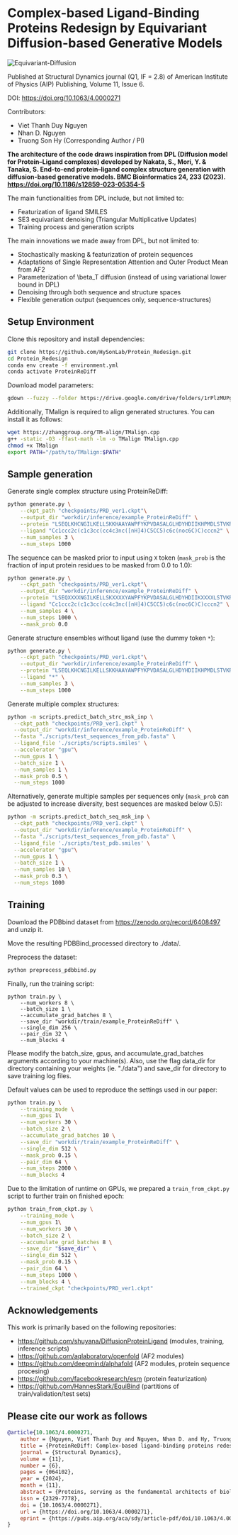 # Complex-based Ligand-Binding Proteins Redesign by Equivariant Diffusion-based Generative Models

![Equivariant-Diffusion](ProteinReDiff.png)

Published at Structural Dynamics journal (Q1, IF = 2.8) of American Institute of Physics (AIP) Publishing, Volume 11, Issue 6.

DOI: https://doi.org/10.1063/4.0000271

Contributors:
* Viet Thanh Duy Nguyen
* Nhan D. Nguyen 
* Truong Son Hy (Corresponding Author / PI) 

**The architecture of the code draws inspiration from DPL (Diffusion model for Protein–Ligand complexes) developed by Nakata, S., Mori, Y. & Tanaka, S. End-to-end protein–ligand complex structure generation with diffusion-based generative models. BMC Bioinformatics 24, 233 (2023). https://doi.org/10.1186/s12859-023-05354-5**

The main functionalities from DPL include, but not limited to:
- Featurization of ligand SMILES
- SE3 equivariant denoising (Triangular Multiplicative Updates)
- Training process and generation scripts

The main innovations we made away from DPL, but not limited to:
- Stochastically masking & featurization of protein sequences
- Adaptations of Single Representation Attention and Outer Product Mean from AF2
- Parameterization of \beta_T diffusion (instead of using variational lower bound in DPL)
- Denoising through both sequence and structure spaces
- Flexible generation output (sequences only, sequence-structures)



## Setup Environment
Clone this repository and install dependencies:
```bash
git clone https://github.com/HySonLab/Protein_Redesign.git
cd Protein_Redesign
conda env create -f environment.yml
conda activate ProteinReDiff
```

Download model parameters:
```bash
gdown --fuzzy --folder https://drive.google.com/drive/folders/1rPlzMUPgKLFd_Krk8cGqhEeitWByPOMn?usp=sharing
```

Additionally, TMalign is required to align generated structures.
You can install it as follows:
```bash
wget https://zhanggroup.org/TM-align/TMalign.cpp
g++ -static -O3 -ffast-math -lm -o TMalign TMalign.cpp
chmod +x TMalign
export PATH="/path/to/TMalign:$PATH"
```

## Sample generation

Generate single complex structure using ProteinReDiff:

```bash
python generate.py \
    --ckpt_path "checkpoints/PRD_ver1.ckpt"\
    --output_dir "workdir/inference/example_ProteinReDiff" \
    --protein "LSEQLKHCNGILKELLSKKHAAYAWPFYKPVDASALGLHDYHDIIKHPMDLSTVKRKMENRDYRDAQEFAADVRLMFSNCYKYNPPDHDVVAMARKLQDVFEFRYAKMPD" \
    --ligand "Cc1ccc2c(c1c3cc(cc4c3nc([nH]4)C5CC5)c6c(noc6C)C)cccn2" \
    --num_samples 3 \
    --num_steps 1000
```

The sequence can be masked prior to input using `X` token (`mask_prob` is the fraction of input protein residues to be masked from 0.0 to 1.0):
```bash
python generate.py \
    --ckpt_path "checkpoints/PRD_ver1.ckpt"\
    --output_dir "workdir/inference/example_ProteinReDiff" \
    --protein "LSEQXXXXNGILKELLSKXXXXYAWPFYKPVDASALGLHDYHDIIKXXXXLSTVKRKMENRDYRDXXXXAADVRLMFSNCYKYNPPDHDVVAMARKLQDVFEFRYAKMPD" \
    --ligand "Cc1ccc2c(c1c3cc(cc4c3nc([nH]4)C5CC5)c6c(noc6C)C)cccn2" \
    --num_samples 4 \
    --num_steps 1000 \
    --mask_prob 0.0
```

Generate structure ensembles without ligand (use the dummy token `*`):
```bash
python generate.py \
    --ckpt_path "checkpoints/PRD_ver1.ckpt"\
    --output_dir "workdir/inference/example_ProteinReDiff" \
    --protein "LSEQLKHCNGILKELLSKKHAAYAWPFYKPVDASALGLHDYHDIIKHPMDLSTVKRKMENRDYRDAQEFAADVRLMFSNCYKYNPPDHDVVAMARKLQDVFEFRYAKMPD" \
    --ligand "*" \
    --num_samples 3 \
    --num_steps 1000
```

Generate multiple complex structures:
```bash
python -m scripts.predict_batch_strc_msk_inp \
  --ckpt_path "checkpoints/PRD_ver1.ckpt" \
  --output_dir "workdir/inference/example_ProteinReDiff" \
  --fasta "./scripts/test_sequences_from_pdb.fasta" \
  --ligand_file './scripts/scripts.smiles' \
  --accelerator "gpu"\
  --num_gpus 1 \
  --batch_size 1 \
  --num_samples 1 \
  --mask_prob 0.5 \
  --num_steps 1000
  ```

Alternatively, generate multiple samples per sequences only (`mask_prob` can be adjusted to increase diversity, best sequences are masked below 0.5):
```bash
python -m scripts.predict_batch_seq_msk_inp \
  --ckpt_path "checkpoints/PRD_ver1.ckpt" \
  --output_dir "workdir/inference/example_ProteinReDiff" \
  --fasta "./scripts/test_sequences_from_pdb.fasta" \
  --ligand_file './scripts/test_pdb.smiles' \
  --accelerator "gpu"\
  --num_gpus 1 \
  --batch_size 1 \
  --num_samples 10 \
  --mask_prob 0.3 \
  --num_steps 1000
```

## Training

Download the PDBbind dataset from https://zenodo.org/record/6408497 and unzip it.

Move the resulting PDBBind_processed directory to ./data/.

Preprocess the dataset:
```bash
python preprocess_pdbbind.py
```

Finally, run the training script:
```
python train.py \
    --num_workers 8 \
    --batch_size 1 \
    --accumulate_grad_batches 8 \
    --save_dir "workdir/train/example_ProteinReDiff" \
    --single_dim 256 \
    --pair_dim 32 \
    --num_blocks 4
```

Please modify the batch_size, gpus, and accumulate_grad_batches arguments according to your machine(s). Also, use the flag data_dir for directory containing your weights (ie. "./data") and save_dir for directory to save training log files.

Default values can be used to reproduce the settings used in our paper:

```bash
python train.py \
    --training_mode \
    --num_gpus 1\
    --num_workers 30 \
    --batch_size 2 \
    --accumulate_grad_batches 10 \
    --save_dir "workdir/train/example_ProteinReDiff" \
    --single_dim 512 \
    --mask_prob 0.15 \
    --pair_dim 64 \
    --num_steps 2000 \
    --num_blocks 4
```
Due to the limitation of runtime on GPUs, we prepared a `train_from_ckpt.py` script to further train on finished epoch:

```bash
python train_from_ckpt.py \
    --training_mode \
    --num_gpus 1\
    --num_workers 30 \
    --batch_size 2 \
    --accumulate_grad_batches 8 \
    --save_dir "$save_dir" \
    --single_dim 512 \
    --mask_prob 0.15 \
    --pair_dim 64 \
    --num_steps 1000 \
    --num_blocks 4 \
    --trained_ckpt "checkpoints/PRD_ver1.ckpt"
```

## Acknowledgements

This work is primarily based on the following repositories:

- https://github.com/shuyana/DiffusionProteinLigand (modules, training, inference scripts)
- https://github.com/aqlaboratory/openfold (AF2 modules)
- https://github.com/deepmind/alphafold (AF2 modules, protein sequence procesing)
- https://github.com/facebookresearch/esm (protein featurization)
- https://github.com/HannesStark/EquiBind (partitions of train/validation/test sets)

## Please cite our work as follows

```bibtex
@article{10.1063/4.0000271,
    author = {Nguyen, Viet Thanh Duy and Nguyen, Nhan D. and Hy, Truong Son},
    title = {ProteinReDiff: Complex-based ligand-binding proteins redesign by equivariant diffusion-based generative models},
    journal = {Structural Dynamics},
    volume = {11},
    number = {6},
    pages = {064102},
    year = {2024},
    month = {11},
    abstract = {Proteins, serving as the fundamental architects of biological processes, interact with ligands to perform a myriad of functions essential for life. Designing functional ligand-binding proteins is pivotal for advancing drug development and enhancing therapeutic efficacy. In this study, we introduce ProteinReDiff, an diffusion framework targeting the redesign of ligand-binding proteins. Using equivariant diffusion-based generative models, ProteinReDiff enables the creation of high-affinity ligand-binding proteins without the need for detailed structural information, leveraging instead the potential of initial protein sequences and ligand SMILES strings. Our evaluations across sequence diversity, structural preservation, and ligand binding affinity underscore ProteinReDiff's potential to advance computational drug discovery and protein engineering.},
    issn = {2329-7778},
    doi = {10.1063/4.0000271},
    url = {https://doi.org/10.1063/4.0000271},
    eprint = {https://pubs.aip.org/aca/sdy/article-pdf/doi/10.1063/4.0000271/20264931/064102\_1\_4.0000271.pdf},
}
```
